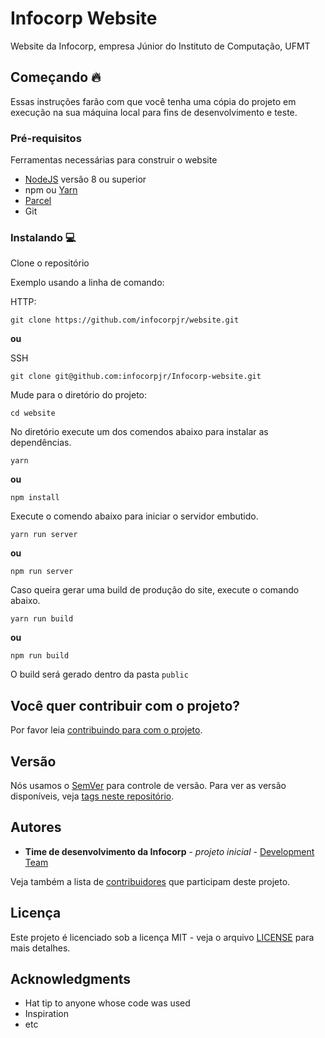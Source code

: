 # Infocorp Website

Website da Infocorp, empresa Júnior do Instituto de Computação, UFMT

## Começando 🔥

Essas instruções farão com que você tenha uma cópia do projeto em execução na sua máquina local para fins de desenvolvimento e teste. 

### Pré-requisitos

Ferramentas necessárias para construir o website

* [NodeJS](https://nodejs.org/en/) versão 8 ou superior
* npm ou [Yarn](https://yarnpkg.com/lang/en/docs/install/#debian-stable)
* [Parcel](https://parceljs.org/getting_started.html)
* Git

### Instalando :computer:

Clone o repositório

Exemplo usando a linha de comando:

HTTP:
```
git clone https://github.com/infocorpjr/website.git
```
**ou**

SSH
```
git clone git@github.com:infocorpjr/Infocorp-website.git
```

Mude para o diretório do projeto:
```
cd website
```

No diretório execute um dos comendos abaixo para instalar as dependências.
```
yarn
```
**ou**
```
npm install
```

Execute o comendo abaixo para iniciar o servidor embutido.
```
yarn run server
```
**ou**
```
npm run server
```

Caso queira gerar uma build de produção do site, execute o comando abaixo.
```
yarn run build
```
**ou**
```
npm run build
```
O build será gerado dentro da pasta `public`

## Você quer contribuir com o projeto?

Por favor leia [contribuindo para com o projeto](CONTRIBUTING.md).

## Versão

Nós usamos o [SemVer](http://semver.org/) para controle de versão. Para ver as versão disponíveis, veja [tags neste repositório](https://github.com/infocorpjr/Infocorp-website/tags).

## Autores

* **Time de desenvolvimento da Infocorp** - *projeto inicial* - [Development Team](https://dev.infocorpjr.com/)

Veja também a lista de [contribuidores](https://github.com/infocorpjr/Infocorp-website/graphs/contributors) que participam deste projeto.

## Licença

Este projeto é licenciado sob a licença MIT - veja o arquivo [LICENSE](LICENSE) para mais detalhes. 

## Acknowledgments

* Hat tip to anyone whose code was used
* Inspiration
* etc
